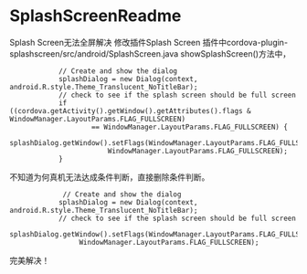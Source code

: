 # SplashScreenReadme
Splash Screen无法全屏解决
修改插件Splash Screen
插件中cordova-plugin-splashscreen/src/android/SplashScreen.java
showSplashScreen()方法中，

                // Create and show the dialog
                splashDialog = new Dialog(context, android.R.style.Theme_Translucent_NoTitleBar);
                // check to see if the splash screen should be full screen
                if ((cordova.getActivity().getWindow().getAttributes().flags & WindowManager.LayoutParams.FLAG_FULLSCREEN)
                        == WindowManager.LayoutParams.FLAG_FULLSCREEN) {
                    splashDialog.getWindow().setFlags(WindowManager.LayoutParams.FLAG_FULLSCREEN,
                            WindowManager.LayoutParams.FLAG_FULLSCREEN);
                }

不知道为何真机无法达成条件判断，直接删除条件判断。

                 // Create and show the dialog
                splashDialog = new Dialog(context, android.R.style.Theme_Translucent_NoTitleBar);
                // check to see if the splash screen should be full screen
                  splashDialog.getWindow().setFlags(WindowManager.LayoutParams.FLAG_FULLSCREEN,
                     WindowManager.LayoutParams.FLAG_FULLSCREEN);
                
完美解决！
